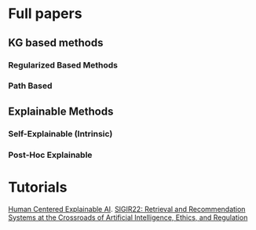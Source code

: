 # Full papers

## KG based methods

### Regularized Based Methods

### Path Based

## Explainable Methods

### Self-Explainable (Intrinsic)

### Post-Hoc Explainable

# Tutorials
[Human Centered Explainable AI](https://github.com/evison/Human-XAI). 
[SIGIR22: Retrieval and Recommendation Systems at the Crossroads of Artificial Intelligence, Ethics, and Regulation](https://github.com/socialcomplab/Retrieval-RecSys-AI-Ethics-Regulation-Tutorial-SIGIR22)

